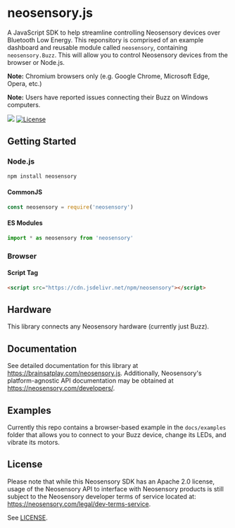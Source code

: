 # neosensory.js
A JavaScript SDK to help streamline controlling Neosensory devices over Bluetooth Low Energy. This reponsitory is comprised of an example dashboard and reusable module called `neosensory`, containing `neosensory.Buzz`. This will allow you to control Neosensory devices from the browser or Node.js.

**Note:** Chromium browsers only (e.g. Google Chrome, Microsoft Edge, Opera, etc.)

**Note:** Users have reported issues connecting their Buzz on Windows computers.


[![](https://img.shields.io/badge/github-source_code-blue.svg?logo=github&logoColor=white)](https://github.com/brainsatplay/neosensory.js)
[![License](https://img.shields.io/badge/License-Apache%202.0-yellow.svg)](https://opensource.org/licenses/Apache-2.0)

## Getting Started
### Node.js
```bash
npm install neosensory
``` 

#### CommonJS
```javascript
const neosensory = require('neosensory')
``` 

#### ES Modules
```javascript
import * as neosensory from 'neosensory'
```

### Browser
#### Script Tag
```html
<script src="https://cdn.jsdelivr.net/npm/neosensory"></script>
```

## Hardware

This library connects any Neosensory hardware (currently just Buzz).

## Documentation

See detailed documentation for this library at https://brainsatplay.com/neosensory.js. Additionally, Neosensory's platform-agnostic API documentation may be obtained at https://neosensory.com/developers/.

## Examples

Currently this repo contains a browser-based example in the `docs/examples` folder that allows you to connect to your Buzz device, change its LEDs, and vibrate its motors.

## License

Please note that while this Neosensory SDK has an Apache 2.0 license,  usage of the Neosensory API to interface with Neosensory products is  still  subject to the Neosensory developer terms of service located at: https://neosensory.com/legal/dev-terms-service.

See [LICENSE](https://github.com/brainsatplay/neosensory.js/blob/main/LICENSE).
